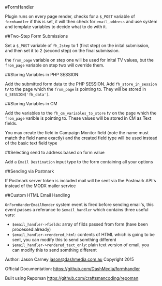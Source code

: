 #FormHandler

Plugin runs on every page render, checks for a `$_POST` variable of `formhandler` if this is set, it will then check for `email_address` and use system and template variables to decide what to do with it.

##Two-Step Form Submissions

Set a `$_POST` variable of `fh_2step` to 1 (first step) on the inital submission, and then set it to 2 (second step) on the final submission.

the `from_page` variable on step one will be used for inital TV values, but the `from_page` variable on step two will override them.

##Storing Variables in PHP SESSION

Add the submitted form data to the PHP SESSION. Add `fh_store_in_session` tv to the page which the `from_page` is pointing to. They will be stored in `$_SESSION['fh_data']`.

##Storing Variables in CM

Add the variables to the `fh_cm_variables_to_store` tv on the page which the `from_page` varible is pointing to. These values will be stored in CM as Text fields.

You may create the field in Campaign Monitor field (note the name must match the field name exactly) and the created field type will be used instead of the basic text field type

##Selecting send to address based on form value

Add a `Email Destination` input type to the form containing all your options

##Sending via Postmark

If Postmark server token is included mail will be sent via the Postmark API's instead of the MODX mailer service

##Custom HTML Email Handling

`OnFormHanderEmailRender` system event is fired before sending email's, this event passes a referance to `$email_handler` which contains three useful vars:

- `$email_handler->fields`: array of filds passed from form (have been processed already)
- `$email_handler->rendered_html`: contents of HTML which is going to be sent, you can modify this to send somthing different
- `$email_handler->rendered_text_only`: plain text version of email, you can modify this to send somthing different

Author: Jason Carney <jason@dashmedia.com.au>
Copyright 2015

Official Documentation: https://github.com/DashMedia/formhandler

Built using Repoman https://github.com/craftsmancoding/repoman